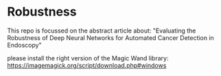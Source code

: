 # Robustness
This repo is focussed on the abstract article about: "Evaluating the Robustness of Deep Neural Networks for Automated Cancer Detection in Endoscopy"


please install the right version of the Magic Wand library: https://imagemagick.org/script/download.php#windows
